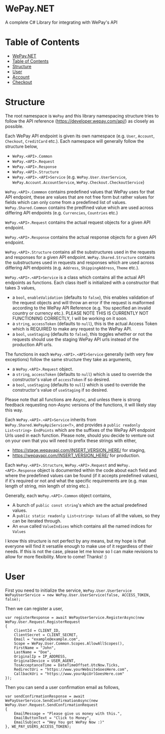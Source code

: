 WePay.NET
=================
A complete C# Library for integrating with WePay's API

Table of Contents
=================

  * [WePay.NET](#wePay.NET)
  * [Table of Contents](#table-of-contents)
  * [Structure](#structure)
  * [User](#user)
  * [Account](#account)
  * [Checkout](#checkout)

Structure
=================
The root namespace is `WePay` and this library namespacing structure tries to follow the API reference (https://developer.wepay.com/api/) as closely as possible.

Each WePay API endpoint is given its own namespace (e.g. `User`, `Account`, `Checkout`, `CreditCard` etc.). Each namespace will generally follow the structure below,
  * `WePay.<API>.Common`
  * `WePay.<API>.Request`
  * `WePay.<API>.Response`
  * `WePay.<API>.Structure`
  * `WePay.<API>.<API>Service` (e.g. `WePay.User.UserService`, `WePay.Account.AccountService`, `WePay.Checkout.CheckoutService`)

`WePay.<API>.Commmon` contains predefined values that WePay uses for that API endpoint, these are values that are not free form but rather values for fields which can only come from a predefined list of values. `WePay.Shared.Common` contains the predfined value which are used across differing API endpoints (e.g. `Currencies`, `Countries` etc.)

`WePay.<API>.Request` contains the actual request objects for a given API endpoint.

`WePay.<API>.Response` contains the actual response objects for a given API endpoint.

`WePay.<API>.Structure` contains all the substructures used in the requests and responses for a given API endpoint. `WePay.Shared.Structure` contains the substructures used in requests and responses which are used across differing API endpoints (e.g. `Address`, `ShippingAddress`, `Theme` etc.).

`WePay.<API>.<API>Service` is a class which contains all the actual API endpoints as functions. Each class itself is initialized with a constructor that takes 3 values,
  * a `bool`, `enableValidation` (defaults to `false`), this enables validation of the request objects and will throw an error if the request is malformed according to the WePay API Reference (e.g. You specified an invalid country or currency etc.). PLEASE NOTE THIS IS CURRENTLY NOT FUNCTIONING CORRECTLY, I will be working on it soon.
  * a `string`, `accessToken` (defaults to `null`), this is the actual Access Token which is REQUIRED to make any request to the WePay API.
  * a `bool`, `useStaging` (defaults to `false`), this toggles whether or not the requests should use the staging WePay API urls instead of the production API urls.

The functions in each `WePay.<API>.<API>Service` generally (with very few exceptions) follow the same structure they take as arguments,
  * a `WePay.<API>.Request` object.
  * a `string`, `accessToken` (defaults to `null`) which is used to override the constructor's value of `accessToken` if so desired.
  * a `bool`, `useStaging` (defaults to `null`) which is used to override the constructor's value of `useStaging` if so desired.
  
Please note that all functions are Async, and unless there is strong feedback requesting non-Async versions of the functions, it will likely stay this way.

Each `WePay.<API>.<API>Service` inherits from `WePay.Shared.WePayApiService<T>`, and provides a `public readonly List<string> EndPoints` which are the suffixes of the WePay API endpoint Urls used in each function. Please note, should you decide to venture out on your own that you will need to prefix these strings with either,
  * https://stage.wepayapi.com/INSERT_VERSION_HERE/ for staging,
  * https://wepayapi.com/INSERT_VERSION_HERE/ for production.

Each `WePay.<API>.Structure`, `WePay.<API>.Request` and `WePay.<API>.Response` object is documented within the code about each field and where the predefined values can be found (if it accepts predefined values), if it's required or not and what the specific requirements are (e.g. max length of string, min length of string etc.).

Generally, each `WePay.<API>.Common` object contains,
  * A bunch of `public const string`'s which are the actual predefined values.
  * A `public static readonly List<string> Values` of all the values, so they can be iterated through.
  * An `enum` called `ValueIndices` which contains all the named indices for `Values`
  
I know this structure is not perfect by any means, but my hope is that everyone will find it versatile enough to make use of it regardless of their needs. If this is not the case, please let me know so I can make revisions to allow for more flexibility. More to come! Thanks! :)

User
====

First you need to initialize the service,
`WePay.User.UserService WePayUserService = new WePay.User.UserService(false, ACCESS_TOKEN, false);`

Then we can register a user,

    var registerResponse = await WePayUserService.RegisterAsync(new WePay.User.Request.RegisterRequest
    {
        ClientId = CLIENT_ID,
        ClientSecret = CLIENT_SECRET,
        Email = "example@example.com",
        Scope = WePay.User.Common.Scopes.AllowAllScopes(),
        FirstName = "John",
        LastName = "Doe",
        OriginalIp = IP_ADDRESS,
        OriginalDevice = USER_AGENT,
        TosAcceptanceTime = DateTimeOffset.UtcNow.Ticks,
        RedirectUri = "https://www.yourWebsiteGoesHere.com",
        CallbackUri = "https://www.yourApiUrlGoesHere.com"
    });

Then you can send a user confirmation email as follows,

    var sendConfirmationResponse = await WePayUserService.SendConfirmationAsync(new WePay.User.Request.SendConfirmationRequest
    {
        EmailMessage = "Please give us money with this.",
        EmailButtonText = "Click to Money",
        EmailSubject = "Hey You got WePay Now :)"
    }, WE_PAY_USERS_ACCESS_TOKEN);
